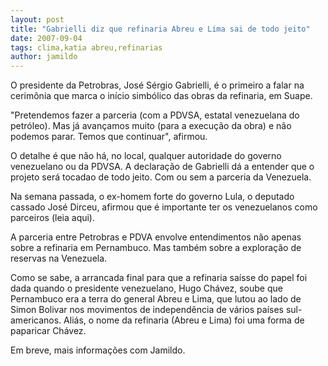 ```yaml
---
layout: post
title: "Gabrielli diz que refinaria Abreu e Lima sai de todo jeito"
date: 2007-09-04
tags: clima,katia abreu,refinarias
author: jamildo
---
```

O presidente da Petrobras, Jos&eacute; S&eacute;rgio Gabrielli, &eacute; o primeiro a falar na cerim&ocirc;nia que marca o in&iacute;cio simb&oacute;lico das obras da refinaria, em Suape.

"Pretendemos fazer a parceria (com a PDVSA, estatal venezuelana do petr&oacute;leo). Mas j&aacute; avan&ccedil;amos muito (para a execu&ccedil;&atilde;o da obra) e n&atilde;o podemos parar. Temos que continuar", afirmou. 

O detalhe &eacute; que n&atilde;o h&aacute;, no local, qualquer autoridade do governo venezuelano ou da PDVSA.&nbsp;A declara&ccedil;&atilde;o de Gabrielli d&aacute; a entender que o projeto ser&aacute; tocadao de todo jeito. Com ou sem a parceria&nbsp;da Venezuela.

Na semana passada, o ex-homem forte do governo Lula, o deputado cassado Jos&eacute; Dirceu, afirmou que &eacute; importante ter os venezuelanos como parceiros (leia aqui).

A parceria entre Petrobras e PDVA envolve entendimentos n&atilde;o apenas sobre a refinaria em Pernambuco. Mas tamb&eacute;m sobre a explora&ccedil;&atilde;o de reservas na Venezuela.

Como se sabe, a arrancada final para que a refinaria sa&iacute;sse do papel foi dada quando o presidente venezuelano, Hugo Ch&aacute;vez, soube que Pernambuco era a terra do general Abreu e Lima, que lutou ao lado de Simon Bolivar&nbsp;nos movimentos de independ&ecirc;ncia de v&aacute;rios pa&iacute;ses sul-americanos. Ali&aacute;s, o nome da refinaria (Abreu e Lima) foi uma forma de paparicar Ch&aacute;vez.

Em breve, mais informa&ccedil;&otilde;es com Jamildo.